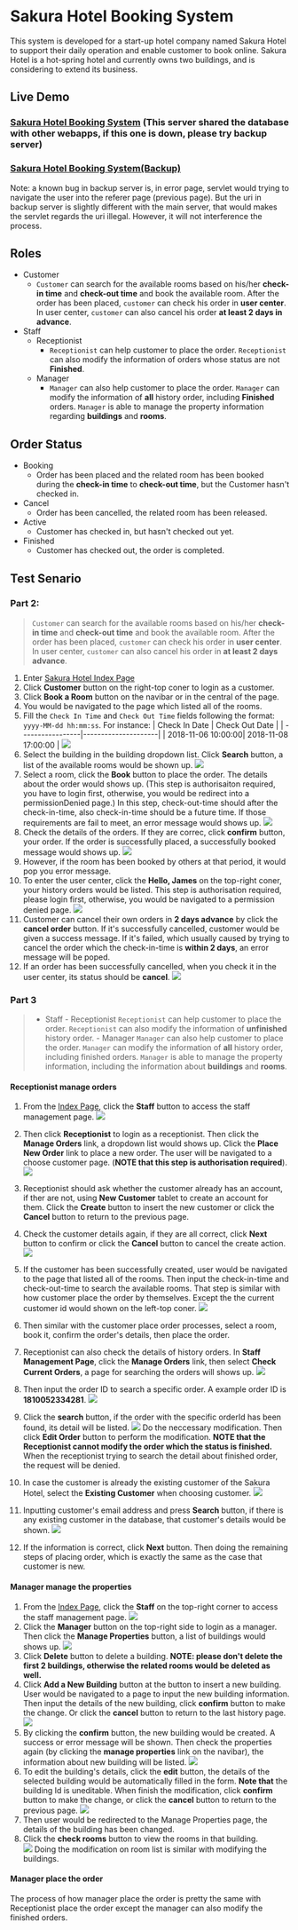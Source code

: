 # Sakura Hotel Booking System 
This system is developed for a start-up hotel company named Sakura Hotel to support their daily operation and enable customer to book online. Sakura Hotel is a hot-spring hotel and currently owns two buildings, and is considering to extend its business. 

## Live Demo
### [Sakura Hotel Booking System](https://www.yaleyoo.com/Sakura/) (This server shared the database with other webapps, if this one is down, please try backup server)
### [Sakura Hotel Booking System(Backup)](https://sakura-hotel.herokuapp.com/)
Note: a known bug in backup server is, in error page, servlet would trying to navigate the user into the referer page (previous page). But the uri in backup server is slightly different with the main server, that would makes the servlet regards the uri illegal.
However, it will not interference the process.

## Roles
- Customer
	- `Customer` can search for the available rooms based on his/her **check-in time** and **check-out time** and book the available room. After the order has been placed, `customer` can check his order in **user center**. In user center, `customer` can also cancel his order **at least 2 days in advance**.
- Staff
	- Receptionist
		- `Receptionist` can help customer to place the order. `Receptionist` can also modify the information of orders whose status are not **Finished**.
	- Manager
		- `Manager` can also help customer to place the order. `Manager` can modify the information of **all** history order, including **Finished** orders. `Manager` is able to manage the property information regarding **buildings** and **rooms**.

## Order Status
- Booking 
	- Order has been placed and the related room has been booked during the **check-in time** to **check-out time**, but the Customer hasn't checked in.
- Cancel
	- Order has been cancelled, the related room has been released.
- Active
	- Customer has checked in, but hasn't checked out yet.
- Finished
	- Customer has checked out, the order is completed.

## Test Senario
### Part 2:
> `Customer` can search for the available rooms based on his/her **check-in time** and **check-out time** and book the available room. After the order has been placed, `customer` can check his order in **user center**. In user center, `customer` can also cancel his order in **at least 2 days advance**.

1. Enter [Sakura Hotel Index Page](https://www.yaleyoo.com/Sakura)
2. Click **Customer** button on the right-top coner to login as a customer.
3. Click **Book a Room** button on the navibar or in the central of the page.
4. You would be navigated to the page which listed all of the rooms.
5. Fill the `Check In Time` and `Check Out Time` fields following the format:
	`yyyy-MM-dd hh:mm:ss`. For instance:
	| Check In Date | Check Out Date | 
	| -----------------|---------------------| 
	| 2018-11-06 10:00:00| 2018-11-08 17:00:00 |
![](https://s1.ax1x.com/2018/10/06/i8IRPA.png)
6. Select the building in the building dropdown list. Click **Search** button, a list of the available rooms would be shown up.
![](https://s1.ax1x.com/2018/10/06/i8IW8I.png)
7. Select a room, click the **Book** button to place the order. The details about the order would shows up. (This step is authorisaiton required, you have to login first, otherwise, you would be redirect into a permissionDenied page.)
In this step, check-out-time should after the check-in-time, also check-in-time should be a future time. If those requirements are fail to meet, an error message would shows up.
![](https://s1.ax1x.com/2018/10/06/i8I5Kf.png)
8. Check the details of the orders. If they are correc, click **confirm** button, your order. If the order is successfully placed, a successfully booked message would shows up.
![](https://s1.ax1x.com/2018/10/06/i8IIr8.png)
9. However, if the room has been booked by others at that period, it would pop you error message.
10. To enter the user center, click the **Hello, James** on the top-right coner, your history orders would be listed. This step is authorisation required, please login first, otherwise, you would be navigated to a permission denied page.
![](https://s1.ax1x.com/2018/10/06/i8IOGn.png)
 11. Customer can cancel their own orders in **2 days advance** by click the **cancel order** button. If it's successfully cancelled, customer would be given a success message. If it's failed, which usually caused by trying to cancel the order which the check-in-time is **within 2 days**, an error message will be poped.
11. If an order has been successfully cancelled, when you check it in the user center, its status should be **cancel**.
![](https://s1.ax1x.com/2018/10/06/i8oAR1.png)

### Part 3
> - Staff
	- Receptionist
		`Receptionist` can help customer to place the order. `Receptionist` can also modify the information of **unfinished** history order.
	- Manager
		`Manager` can also help customer to place the order. `Manager` can modify the information of **all** history order, including finished orders. `Manager` is able to manage the property information, including the information about **buildings** and **rooms**.
#### Receptionist manage orders
1. From the [Index Page](https://www.yaleyoo.com/Sakura/), click the **Staff** button to access the staff management page.
![](https://s1.ax1x.com/2018/10/06/i8ohFJ.png)
2. Then click **Receptionist** to login as a receptionist. Then click the **Manage Orders** link, a dropdown list would shows up. Click the **Place New Order** link to place a new order. The user will be navigated to a choose customer page. (**NOTE that this step is authorisation required**).
![](https://s1.ax1x.com/2018/10/06/i8Tyhd.png)
3. Receptionist should ask whether the customer already has an account, if ther are not, using **New Customer** tablet to create an account for them. Click the **Create** button to insert the new customer or click the **Cancel** button to return to the previous page.
4. Check the customer details again, if they are all correct, click **Next** button to confirm or click the **Cancel** button to cancel the create action.
![](https://s1.ax1x.com/2018/10/06/i8T2ct.png)
5. If the customer has been successfully created, user would be navigated to the page that listed all of the rooms. Then input the check-in-time and check-out-time to search the available rooms. That step is similar with how customer place the order by themselves. Except the the current customer id would shown on the left-top coner.
![](https://s1.ax1x.com/2018/10/06/i8TRjP.png)
6. Then similar with the customer place order processes, select a room, book it, confirm the order's details, then place the order.
7. Receptionist can also check the details of history orders. In **Staff Management Page**, click the **Manage Orders** link, then select **Check Current Orders**, a page for searching the orders will shows up.
![](https://s1.ax1x.com/2018/10/06/i8ohFJ.png)
8.  Then input the order ID to search a specific order. A example order ID is **1810052334281**.
![](https://s1.ax1x.com/2018/10/06/i87ig1.png)
9. Click the **search** button, if the order with the specific orderId has been found, its detail will be listed.
![](https://s1.ax1x.com/2018/10/06/i87d8s.png)
Do the neccessary modification. Then click **Edit Order** button to perform the modification. **NOTE that the Receptionist cannot modify the order which the status is finished.** When the receptionist trying to search the detail about finished order, the request will be denied.

10. In case the customer is already the existing customer of the Sakura Hotel, select the **Existing Customer** when choosing customer. 
![](https://s1.ax1x.com/2018/10/06/i8O0Bt.png)
11. Inputting customer's email address and press **Search** button, if there is any existing customer in the database, that customer's details would be shown.
![](https://s1.ax1x.com/2018/10/06/i8OrAf.png)
12. If the information is correct, click **Next** button. Then doing the remaining steps of placing order, which is exactly the same as the case that customer is new.

#### Manager manage the properties
1. From the [Index Page](https://www.yaleyoo.com/Sakura/), click the **Staff** on the top-right corner to access the staff management page.
![](https://s1.ax1x.com/2018/10/06/i8ohFJ.png)
2. Click the **Manager** button on the top-right side to login as a manager. Then click the **Manage Properties** button, a list of buildings would shows up.
![](https://s1.ax1x.com/2018/10/06/i8o4Y9.png)
3. Click **Delete** button to delete a building. **NOTE: please don't delete the first 2 buildings, otherwise the related rooms would be deleted as well.**
4. Click **Add a New Building** button at the button to insert a new building. User would be navigated to a page to input the new building information. Then input the details of the new building, click **confirm** button to make the change. Or click the **cancel** button to return to the last history page.
![](https://s1.ax1x.com/2018/10/06/i8o5WR.png)
5. By clicking the **confirm** button, the new building would be created. A success or error message will be shown. Then check the properties again (by clicking the **manage properties** link on the navibar), the information about new building will be listed.
![](https://s1.ax1x.com/2018/10/06/i8oHOK.png)
6. To edit the building's details, click the **edit** button, the details of the selected building would be automatically filled in the form. **Note that** the building Id is uneditable. When finish the modification, click **confirm** button to make the change, or click the **cancel** button to return to the previous page.
![](https://s1.ax1x.com/2018/10/06/i8T96P.png)
7. Then user would be redirected to the Manage Properties page, the details of the building has been changed.
8. Click the **check rooms** button to view the rooms in that building.  
![](https://s1.ax1x.com/2018/10/06/i8TtpR.png)
Doing the modification on room list is similar with modifying the buildings.

#### Manager place the order
The process of how manager place the order is pretty the same with Receptionist place the order except the manager can also modify the finished orders.

